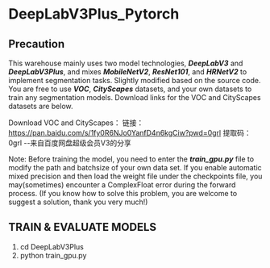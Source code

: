 # DeepLabV3Plus_Pytorch

## Precaution
This warehouse mainly uses two model technologies, ___DeepLabV3___ and ___DeepLabV3Plus___, and mixes ___MobileNetV2___, ___ResNet101___, and ___HRNetV2___ to implement segmentation tasks. Slightly modified based on the source code. You are free to use ___VOC___, ___CityScapes___ datasets, and your own datasets to train any segmentation models. Download links for the VOC and CityScapes datasets are below.

Download VOC and CityScapes：
链接：https://pan.baidu.com/s/1fy0R6NJo0YanfD4n6kgCiw?pwd=0grl 
提取码：0grl 
--来自百度网盘超级会员V3的分享

Note: Before training the model, you need to enter the ___train_gpu.py___ file to modify the path and batchsize of your own data set. If you enable automatic mixed precision and then load the weight file under the checkpoints file, you may(sometimes) encounter a ComplexFloat error during the forward process. (If you know how to solve this problem, you are welcome to suggest a solution, thank you very much!)

## TRAIN & EVALUATE MODELS
1. cd DeepLabV3Plus
2. python train_gpu.py
